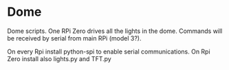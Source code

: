 # Dome

Dome scripts. One RPi Zero drives all the lights in the dome. Commands will be received by serial from main RPi (model 3?).

On every Rpi install python-spi to enable serial communications. On Rpi Zero install also lights.py and TFT.py
